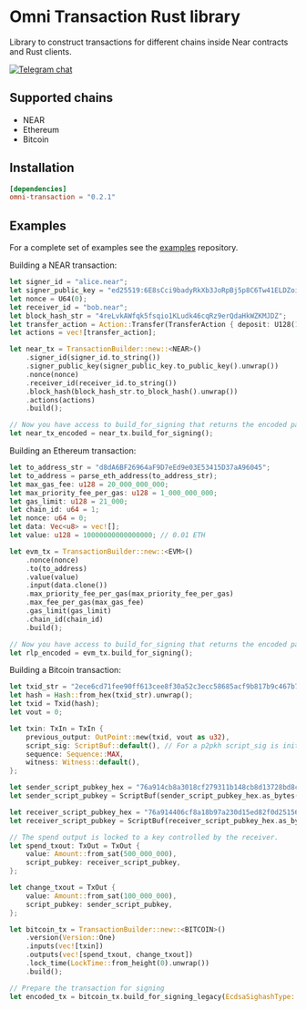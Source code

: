 # Omni Transaction Rust library

Library to construct transactions for different chains inside Near contracts and Rust clients.

[![Telegram chat][telegram-badge]][telegram-url]

[telegram-badge]: https://img.shields.io/endpoint?color=neon&style=for-the-badge&url=https://tg.sumanjay.workers.dev/chain_abstraction
[telegram-url]: https://t.me/chain_abstraction

## Supported chains

- NEAR
- Ethereum
- Bitcoin

## Installation

```toml
[dependencies]
omni-transaction = "0.2.1"
```

## Examples

For a complete set of examples see the [examples](https://github.com/Omni-rs/examples.git) repository.

Building a NEAR transaction:
```rust
let signer_id = "alice.near";
let signer_public_key = "ed25519:6E8sCci9badyRkXb3JoRpBj5p8C6Tw41ELDZoiihKEtp";
let nonce = U64(0);
let receiver_id = "bob.near";
let block_hash_str = "4reLvkAWfqk5fsqio1KLudk46cqRz9erQdaHkWZKMJDZ";
let transfer_action = Action::Transfer(TransferAction { deposit: U128(1) });
let actions = vec![transfer_action];

let near_tx = TransactionBuilder::new::<NEAR>()
    .signer_id(signer_id.to_string())
    .signer_public_key(signer_public_key.to_public_key().unwrap())
    .nonce(nonce)
    .receiver_id(receiver_id.to_string())
    .block_hash(block_hash_str.to_block_hash().unwrap())
    .actions(actions)
    .build();

// Now you have access to build_for_signing that returns the encoded payload
let near_tx_encoded = near_tx.build_for_signing();
```

Building an Ethereum transaction:

```rust
let to_address_str = "d8dA6BF26964aF9D7eEd9e03E53415D37aA96045";
let to_address = parse_eth_address(to_address_str);
let max_gas_fee: u128 = 20_000_000_000;
let max_priority_fee_per_gas: u128 = 1_000_000_000;
let gas_limit: u128 = 21_000;
let chain_id: u64 = 1;
let nonce: u64 = 0;
let data: Vec<u8> = vec![];
let value: u128 = 10000000000000000; // 0.01 ETH

let evm_tx = TransactionBuilder::new::<EVM>()
    .nonce(nonce)
    .to(to_address)
    .value(value)
    .input(data.clone())
    .max_priority_fee_per_gas(max_priority_fee_per_gas)
    .max_fee_per_gas(max_gas_fee)
    .gas_limit(gas_limit)
    .chain_id(chain_id)
    .build();

// Now you have access to build_for_signing that returns the encoded payload
let rlp_encoded = evm_tx.build_for_signing();
```

Building a Bitcoin transaction:

```rust
let txid_str = "2ece6cd71fee90ff613cee8f30a52c3ecc58685acf9b817b9c467b7ff199871c";
let hash = Hash::from_hex(txid_str).unwrap();
let txid = Txid(hash);
let vout = 0;

let txin: TxIn = TxIn {
    previous_output: OutPoint::new(txid, vout as u32),
    script_sig: ScriptBuf::default(), // For a p2pkh script_sig is initially empty.
    sequence: Sequence::MAX,
    witness: Witness::default(),
};

let sender_script_pubkey_hex = "76a914cb8a3018cf279311b148cb8d13728bd8cbe95bda88ac";
let sender_script_pubkey = ScriptBuf(sender_script_pubkey_hex.as_bytes().to_vec());

let receiver_script_pubkey_hex = "76a914406cf8a18b97a230d15ed82f0d251560a05bda0688ac";
let receiver_script_pubkey = ScriptBuf(receiver_script_pubkey_hex.as_bytes().to_vec());

// The spend output is locked to a key controlled by the receiver.
let spend_txout: TxOut = TxOut {
    value: Amount::from_sat(500_000_000),
    script_pubkey: receiver_script_pubkey,
};

let change_txout = TxOut {
    value: Amount::from_sat(100_000_000),
    script_pubkey: sender_script_pubkey,
};

let bitcoin_tx = TransactionBuilder::new::<BITCOIN>()
    .version(Version::One)
    .inputs(vec![txin])
    .outputs(vec![spend_txout, change_txout])
    .lock_time(LockTime::from_height(0).unwrap())
    .build();

// Prepare the transaction for signing
let encoded_tx = bitcoin_tx.build_for_signing_legacy(EcdsaSighashType::All);
```

